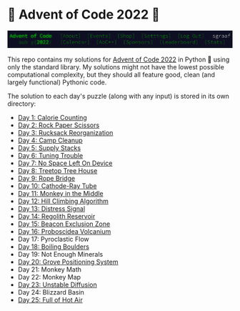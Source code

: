 # 🎄 Advent of Code 2022 🌟

![Advent of Code Header Screenshot](./img/header.png)

This repo contains my solutions for [Advent of Code 2022](https://adventofcode.com/2022/) in Python 🐍 using only the standard library. My solutions might not have the lowest possible computational complexity, but they should all feature good, clean (and largely functional) Pythonic code.

The solution to each day's puzzle (along with any input) is stored in its own directory:

-   [Day 1: Calorie Counting](./day01)
-   [Day 2: Rock Paper Scissors](./day02)
-   [Day 3: Rucksack Reorganization](./day03)
-   [Day 4: Camp Cleanup](./day04)
-   [Day 5: Supply Stacks](./day05)
-   [Day 6: Tuning Trouble](./day06)
-   [Day 7: No Space Left On Device](./day07)
-   [Day 8: Treetop Tree House](./day08)
-   [Day 9: Rope Bridge](./day09)
-   [Day 10: Cathode-Ray Tube](./day10)
-   [Day 11: Monkey in the Middle](./day11)
-   [Day 12: Hill Climbing Algorithm](./day12)
-   [Day 13: Distress Signal](./day13)
-   [Day 14: Regolith Reservoir](./day14)
-   [Day 15: Beacon Exclusion Zone](./day15)
-   [Day 16: Proboscidea Volcanium](./day16)
-   Day 17: Pyroclastic Flow
-   [Day 18: Boiling Boulders](./day18)
-   Day 19: Not Enough Minerals
-   [Day 20: Grove Positioning System](./day20)
-   Day 21: Monkey Math
-   Day 22: Monkey Map
-   [Day 23: Unstable Diffusion](./day23)
-   Day 24: Blizzard Basin
-   [Day 25: Full of Hot Air](./day25)
